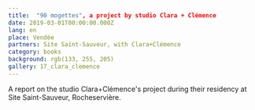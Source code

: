 ```yaml
---
title:  "90 mogettes", a project by studio Clara + Clémence 
date: 2019-03-01T00:00:00.000Z
lang: en
place: Vendée 
partners: Site Saint-Sauveur, with Clara+Clémence 
category: books
background: rgb(133, 255, 205)
gallery: 17_clara_clemence
---
```

A report on the studio Clara+Clémence's project during their residency at Site Saint-Sauveur, Rocheservière.